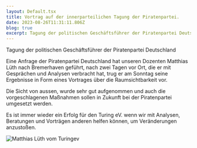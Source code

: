 ```yaml
---
layout: Default.tsx
title: Vortrag auf der innerparteilichen Tagung der Piratenpartei.
date: 2023-08-26T11:31:11.806Z
blog: true
excerpt: Tagung der politischen Geschäftsführer der Piratenpartei Deutschland
---
```

Tagung der politischen Geschäftsführer der Piratenpartei Deutschland



E﻿ine Anfrage der Piratenpartei Deutschland hat unseren Dozenten Matthias Lüth nach Bremerhaven geführt, nach zwei Tagen vor Ort, die er mit Gesprächen und Analysen verbracht hat, trug er am Sonntag seine Ergebnisse in Form eines Vortrages über die Raumsichtbarkeit vor.

D﻿ie Sicht von aussen, wurde sehr gut aufgenommen und auch die vorgeschlagenen Maßnahmen sollen in Zukunft bei der Piratenpartei umgesetzt werden.

E﻿s ist immer wieder ein Erfolg für den Turing eV. wenn wir mit Analysen, Beratungen und Vorträgen anderen helfen können, um Veränderungen anzustoßen.

![Matthias Lüth vom Turingev](/media/images/img_20230814_102536_779.jpg)